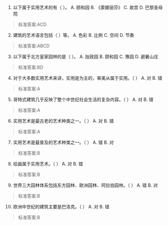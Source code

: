 1. 以下属于实用艺术的有（ ）。 
  A. 颐和园  B. 《蒙娜丽莎》  C. 故宫  D. 巴黎圣母院
>标准答案:ACD
 
2. 建筑的艺术语言包括（ ）等。 
  A. 色彩  B. 比例  C. 空间  D. 节奏
>标准答案:ABCD
 
3. 以下属于北方皇家园林的是（ ）。
  A. 拙政园  B. 颐和园  C. 豫园  D. 避暑山庄
>标准答案:BD
 
4. 对于大多数实用艺术来讲，实用是为主的，审美从属于实用。（ ）
  A. 对  B. 错
>标准答案:A
 
5. 哥特式建筑几乎反映了整个中世纪社会生活的复杂内容。（ ）
  A. 对  B. 错
>标准答案:A
 
6. 实用艺术是最古老的艺术种类之一。（ ）
  A. 对  B. 错
>标准答案:A
 
7. 实用艺术是最普及的艺术种类之一。（ ）
  A. 错  B. 对
>标准答案:B
 
8. 绘画属于实用艺术。（ ）
  A. 对  B. 错
>标准答案:B
 
9. 世界三大园林体系包括东方园林、欧洲园林、阿拉伯园林。（ ）
  A. 错  B. 对
>标准答案:B
 
10. 欧洲中世纪的建筑主要是巴洛克。（ ）
  A. 对  B. 错
>标准答案:B
 
